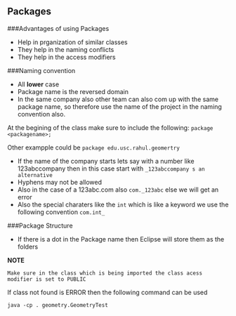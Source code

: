 ## Packages



###Advantages of using Packages

*  Help in prganization of similar classes
*  They help in the naming conflicts
*  They help in the access modifiers


###Naming convention

*  All **lower** case
*  Package name is the reversed domain 
*  In the same company also other team can also com up with the same package name, so therefore use the name of the project in the naming convention also.

At the begining of the class make sure to include the following:
`package <packagename>; `

Other exampple could be `package edu.usc.rahul.geomertry`

*  If the name of the company starts lets say with a number like 123abccompany then in this case start with `_123abccompany s an alternative`
*  Hyphens may not be allowed
*  Also in the case of a 123abc.com also `com._123abc` else we will get an error
*  Also the special charaters like the `int` which is like a keyword we use the following convention `com.int_`


###Package Structure

*  If there is a dot in the Package name then Eclipse will store them as the folders

**NOTE**

`Make sure in the class which is being imported the class acess modifier is set to PUBLIC`


If class not found is ERROR then the following command can be used

`java -cp . geometry.GeometryTest`







